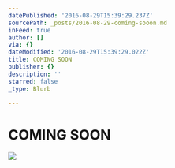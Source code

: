 ```yaml
---
datePublished: '2016-08-29T15:39:29.237Z'
sourcePath: _posts/2016-08-29-coming-sooon.md
inFeed: true
author: []
via: {}
dateModified: '2016-08-29T15:39:29.022Z'
title: COMING SOON
publisher: {}
description: ''
starred: false
_type: Blurb

---
```

# COMING SOON
![](https://the-grid-user-content.s3-us-west-2.amazonaws.com/f2ed12ab-5565-490e-92f7-7e850d6e099a.jpg)